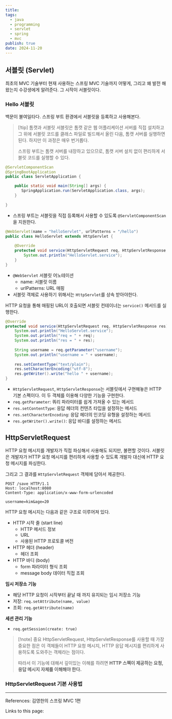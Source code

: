 ```yaml
---
title: 
tags:
  - java
  - programming
  - servlet
  - spring
  - mvc
publish: true
date: 2024-11-20
---
```

## 서블릿 (Servlet)
최초의 MVC 기술부터 현재 사용하는 스프링 MVC 기술까지 어떻게, 그리고 왜 발전 해왔는지 수강생에게 알려준다. 그 시작이 서블릿이다.

### Hello 서블릿
백문이 불여일타다. 스프링 부트 환경에서 서블릿을 등록하고 사용해본다.

> [!tip] 톰캣과 서블릿
> 서블릿은 톰캣 같은 웹 어플리케이션 서버를 직접 설치하고 그 위에 서블릿 코드를 클래스 파일로 빌드해서 올린 다음, 톰캣 서버를 실행하면 된다. 하지만 이 과정은 매우 번거롭다.
> 
> 스프링 부트는 톰캣 서버를 내장하고 있으므로, 톰캣 서버 설치 없이 편리하게 서블릿 코드를 실행할 수 있다.


```java
@ServletComponentScan  
@SpringBootApplication  
public class ServletApplication {  

    public static void main(String[] args) {  
       SpringApplication.run(ServletApplication.class, args);  
    }
    
}
```
- 스프링 부트는 서블릿을 직접 등록해서 사용할 수 있도록 `@ServletComponentScan`을 지원한다.


```java
@WebServlet(name = "helloServlet", urlPatterns = "/hello")  
public class HelloServlet extends HttpServlet {  
  
    @Override  
    protected void service(HttpServletRequest req, HttpServletResponse resp) throws ServletException, IOException {  
        System.out.println("HelloServlet.service");  
    }  
}
```
- `@WebServlet` 서블릿 어노테이션
	- name: 서블릿 이름
	- urlPatterns: URL 매핑
- 서블릿 객체로 사용하기 위해서는 `HttpServlet`를 상속 받아야한다.

HTTP 요청을 통해 매핑된 URL이 호출되면 서블릿 컨테이너는 `service()` 메서드를 실행한다.

```java
@Override  
protected void service(HttpServletRequest req, HttpServletResponse res) throws ServletException, IOException {  
    System.out.println("HelloServlet.service");  
    System.out.println("req = " + req);  
    System.out.println("res = " + res);  
  
    String username = req.getParameter("username");  
    System.out.println("username = " + username);  
  
    res.setContentType("text/plain");  
    res.setCharacterEncoding("utf-8");  
    res.getWriter().write("hello " + username);  
}
```

- `HttpServletRequest`, `HttpServletResponse`는 서블릿에서 구현해놓은 HTTP 기본 스펙이다. 이 두 객체를 이용해 다양한 기능을 구현한다.
- `req.getParameter`: 쿼리 파라미터를 쉽게 가져올 수 있는 메서드
- `res.setContentType`: 응답 헤더의 컨텐츠 타입을 설정하는 메서드
- `res.setCharacterEncoding`: 응답 헤더의 인코딩 유형을 설정하는 메서드
- `res.getWriter().write()`: 응답 바디를 설정하는 메서드


## HttpServletRequest
HTTP 요청 메시지를 개발자가 직접 파싱해서 사용해도 되지만, 불편할 것이다. 서블릿은 개발자가 HTTP 요청 메시지를 편리하게 사용할 수 있도록 개발자 대신에 HTTP 요청 메시지를 파싱한다.

그리고 그 결과를 `HttpServletRequest` 객체에 담아서 제공한다.

```http title="HTTP 요청 메시지"
POST /save HTTP/1.1
Host: localhost:8080
Content-Type: application/x-www-form-urlencoded

username=kim&age=20
```

HTTP 요청 메시지는 다음과 같은 구조로 이루어져 있다.
- HTTP 시작 줄 (start line)
	- HTTP 메서드 정보
	- URL
	- 사용된 HTTP 프로토콜 버전
- HTTP 헤더 (header)
	- 헤더 조회
- HTTP 바디 (body)
	- form 파라미터 형식 조회
	- message body 데이터 직접 조회

**임시 저장소 기능**
- 해당 HTTP 요청이 시작부터 끝날 때 까지 유지되는 임시 저장소 기능
- 저장: `req.setAttribute(name, value)`
- 조회: `req.getAttribute(name)`

**세션 관리 기능**
- `req.getSession(create: true)`

> [!note] 중요
> HttpServletRequest, HttpServletResponse를 사용할 때 가장 중요한 점은 이 객체들이 HTTP 요청 메시지, HTTP 응답 메시지를 편리하게 사용하도록 도와주는 객체라는 점이다.
> 
> 따라서 이 기능에 대해서 깊이있는 이해를 하려면 **HTTP 스펙이 제공하는 요청, 응답 메시지 자체를 이해해야 한다.**


### HttpServletRequest 기본 사용법


---
References: 김영한의 스프링 MVC 1편

Links to this page: 